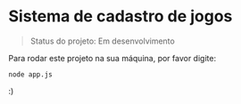 <h1>Sistema de cadastro de jogos</h1>

> Status do projeto: Em desenvolvimento

Para rodar este projeto na sua máquina, por favor digite:

```
node app.js
```
:)